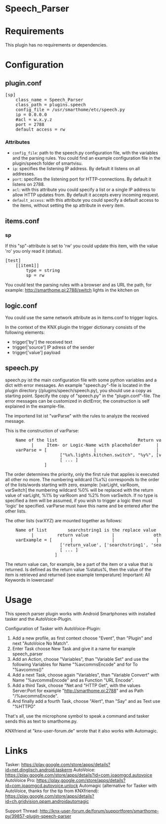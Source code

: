# Speech_Parser

Requirements
============
This plugin has no requirements or dependencies.

Configuration
=============

plugin.conf
-----------
<pre>
[sp]
    class_name = Speech_Parser
    class_path = plugins.speech
    config_file = /usr/smarthome/etc/speech.py
    ip = 0.0.0.0
    #acl = w.x.y.z
    port = 2788
    default_access = rw
</pre>

### Attributes
  * `config_file`: path to the speech.py configuration file, with the variables and the parsing rules. You could find an example configuration file in the plugin/speech folder of smartvisu.
  * `ip`: specifies the listening IP address. By default it listens on all addresses.
  * `port`: specifies the listening port for HTTP-connections. By default it listens on 2788.
  * `acl`: with this attribute you could specify a list or a single IP address to allow HTTP updates from. By default it accepts every incoming request.
  * `default_access`: with this attribute you could specify a default access to the items, without setting the sp attribute in every item.


items.conf
----------

### sp
If this "sp"-attribute is set to 'rw' you could update this item, with the value 'ro' you only read it (status).
<pre>
[test]
    [[item1]]
        type = string
        sp = rw
</pre>

You could test the parsing rules with a browser and as URL the path, for example: http://smarthome.pi:2788/switch lights in the kitchen on

logic.conf
----------
You could use the same network attribute as in items.conf to trigger logics.

In the context of the KNX plugin the trigger dictionary consists of the following elements:

* trigger['by']     the received text
* trigger['source']     IP adress of the sender
* trigger['value']     payload 

speech.py
---------
speech.py ist the main configuration file with some python variables and a dict with error messages.
An example "speech.py"-file is located in the plugin directory (/plugins/speech/speech.py), you should use a copy as starting point. Specify the copy of "speech.py" in the "plugin.conf"-file. 
The error messages can be customized in dictError, the construction is self explained in the example-file.

The importend list ist "varParse" with the rules to analyze the received message.

This is the construction of varParse:
<pre>
    Name of the list                               Return value                              Answer again with place holders
          |     Item- or Logic-Name with placeholder      | Searchstring with variables/lists             |     Optional: "item" (default) or "logic"
    varParse = [                  |                       |                   |           |                  |                    |
                     ["%x%.lights.kitchen.switch", "%y%", [varXYZ, 'search word1', varWXY], "OK, the command has been executed", 'item'],
                     [ ... ]
               ]
</pre>
The order determines the priority, only the first rule that applies is executed all other no more.
The numbering wildcard (%x%) corresponds to the order of the lists/words starting with zero,
example: [varLight, varRoom, varSwitch] the numbering wildcard %0% will be replaced with the return value of varLight, %1% by varRoom and %2% from varSwitch.
If no type is specified a item will be assumed, if you wish to trigger a logic then must 'logic' be specified.
varParse must have this name and be entered after the other lists. 

The other lists (varXYZ) are mounted together as follows:
<pre>
    Name of list        searchstring1 is the replace value
          |         return value         |               other searchstrings
    varExample = [       |               |                |               |
                     ['return_value', ['searchstring1', 'searchstring2', 'searchstring3']],
                     [ ... ]
                   ]
</pre>
The return value can, for example, be a part of the item or a value that is returned.
Is defined as the return value %status%, then the value of the item is retrieved and returned (see example temperature)
Important: All Keywords in lowercase!

Usage
=====

This speech parser plugin works with Android Smartphones with installed tasker and the AutoVoice-Plugin. 

Configuration of Tasker with AutoVoice-Plugin:

1. Add a new profile, as first context choose "Event", than "Plugin" and next "AutoVoice No Match".
2. Enter Task choose New Task and give it a name for example speech_parser
3. Add an Action, choose "Variables", than "Variable Set" and use the following Variables for Name "%avcommsEncode" and for To "%avcomms()"
4. Add a next Task, choose again "Variables", than "Variable Convert" with Name "%avcommsEncode" and as Function "URL Encode".
5. Add a third Task, choose "Net and "HTTP Get", with the values Server:Port for example "http://smarthome.pi:2788" and as Path "/%avcommsEncode".
6. And finally add a fourth Task, choose "Alert", than "Say" and as Text use "%HTTPD"

That's all, use the microphone symbol to speak a command and tasker sends this as text to smarthome.py.

KNXfriend at "knx-user-forum.de" wrote that it also works with Automagic.

Links
=====

Tasker: https://play.google.com/store/apps/details?id=net.dinglisch.android.taskerm
AutoVoice: https://play.google.com/store/apps/details?id=com.joaomgcd.autovoice
AutoVoice Pro: https://play.google.com/store/apps/details?id=com.joaomgcd.autovoice.unlock
Automagic (alternative for Tasker with AutoVoice, thanks for the tip from KNXfriend): https://play.google.com/store/apps/details?id=ch.gridvision.ppam.androidautomagic

Support Thread: http://knx-user-forum.de/forum/supportforen/smarthome-py/39857-plugin-speech-parser
